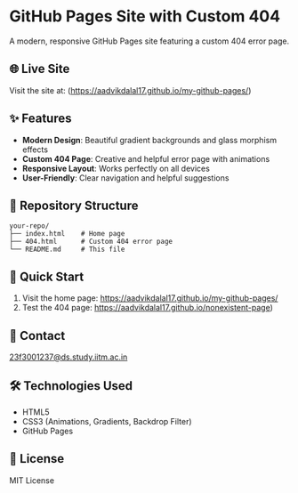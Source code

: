 # GitHub Pages Site with Custom 404

A modern, responsive GitHub Pages site featuring a custom 404 error page.

## 🌐 Live Site

Visit the site at: (https://aadvikdalal17.github.io/my-github-pages/)

## ✨ Features

- **Modern Design**: Beautiful gradient backgrounds and glass morphism effects
- **Custom 404 Page**: Creative and helpful error page with animations
- **Responsive Layout**: Works perfectly on all devices
- **User-Friendly**: Clear navigation and helpful suggestions

## 📁 Repository Structure

```
your-repo/
├── index.html    # Home page
├── 404.html      # Custom 404 error page
└── README.md     # This file
```

## 🚀 Quick Start

1. Visit the home page: https://aadvikdalal17.github.io/my-github-pages/
2. Test the 404 page: https://aadvikdalal17.github.io/nonexistent-page)

## 📧 Contact

23f3001237@ds.study.iitm.ac.in

## 🛠️ Technologies Used

- HTML5
- CSS3 (Animations, Gradients, Backdrop Filter)
- GitHub Pages

## 📝 License

MIT License
